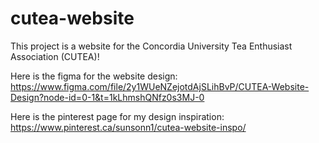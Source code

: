 # cutea-website
This project is a website for the Concordia University Tea Enthusiast Association (CUTEA)!

Here is the figma for the website design: https://www.figma.com/file/2y1WUeNZejotdAjSLihBvP/CUTEA-Website-Design?node-id=0-1&t=1kLhmshQNfz0s3MJ-0

Here is the pinterest page for my design inspiration: https://www.pinterest.ca/sunsonn1/cutea-website-inspo/
